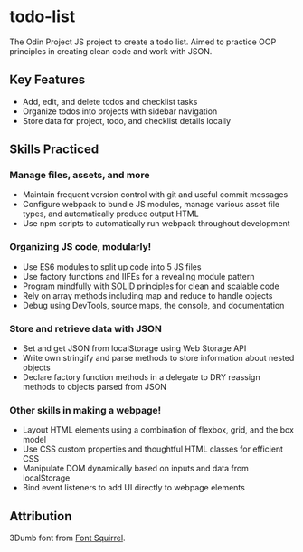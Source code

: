 # todo-list
The Odin Project JS project to create a todo list. Aimed to practice OOP principles in creating clean code and work with JSON.

## Key Features
- Add, edit, and delete todos and checklist tasks
- Organize todos into projects with sidebar navigation
- Store data for project, todo, and checklist details locally

## Skills Practiced


### Manage files, assets, and more
- Maintain frequent version control with git and useful commit messages
- Configure webpack to bundle JS modules, manage various asset file types, and automatically produce output HTML
- Use npm scripts to automatically run webpack throughout development

### Organizing JS code, modularly!
- Use ES6 modules to split up code into 5 JS files
- Use factory functions and IIFEs for a revealing module pattern
- Program mindfully with SOLID principles for clean and scalable code
- Rely on array methods including map and reduce to handle objects
- Debug using DevTools, source maps, the console, and documentation

### Store and retrieve data with JSON
- Set and get JSON from localStorage using Web Storage API
- Write own stringify and parse methods to store information about nested objects
- Declare factory function methods in a delegate to DRY reassign methods to objects parsed from JSON

### Other skills in making a webpage!
- Layout HTML elements using a combination of flexbox, grid, and the box model
- Use CSS custom properties and thoughtful HTML classes for efficient CSS
- Manipulate DOM dynamically based on inputs and data from localStorage
- Bind event listeners to add UI directly to webpage elements


## Attribution

3Dumb font from [Font Squirrel](https://www.fontsquirrel.com/fonts/3dumb).